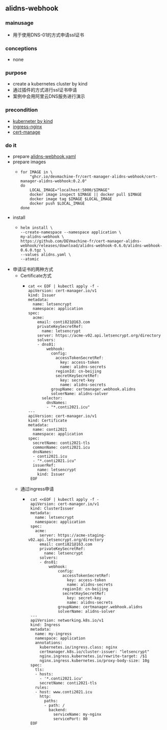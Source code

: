 ## alidns-webhook

### mainusage
* 用于使用DNS-01的方式申请ssl证书
### conceptions
* none
### purpose
* create a kubernetes cluster by kind
* 通过插件的方式进行ssl证书申请
* 案例中会用阿里云DNS服务进行演示
### precondition
* [kuberneter by kind](/kubernetes/create.local.cluster.with.kind.md)
* [ingress-nginx](/kubernetes/basic/ingress.nginx.md)
* [cert-manage](/kubernetes/basic/cert-manageraaa/cert.manager.md)

### do it
* prepare [alidns-webhook.yaml](alidns_webhook.yaml.md)
* prepare images
  * ```shell
    for IMAGE in \
        "ghcr.io/devmachine-fr/cert-manager-alidns-webhook/cert-manager-alidns-webhook:0.2.0"
    do
        LOCAL_IMAGE="localhost:5000/$IMAGE"
        docker image inspect $IMAGE || docker pull $IMAGE
        docker image tag $IMAGE $LOCAL_IMAGE
        docker push $LOCAL_IMAGE
    done
    ```
* install
   * ```shell
     helm install \
     --create-namespace --namespace application \
     my-alidns-webhook \
     https://github.com/DEVmachine-fr/cert-manager-alidns-webhook/releases/download/alidns-webhook-0.6.0/alidns-webhook-0.6.0.tgz \
     --values alidns.yaml \
     --atomic
     ```
* 申请证书的两种方式
  * Certificate方式
    * ```shell
      cat << EOF | kubectl apply -f -
      apiVersion: cert-manager.io/v1
      kind: Issuer
      metadata:
        name: letsencrypt
        namespace: application
      spec:
        acme:
          email: conti821@163.com
          privateKeySecretRef:
            name: letsencrypt
          server: https://acme-v02.api.letsencrypt.org/directory
          solvers:
          - dns01:
              webhook:
                config:
                  accessTokenSecretRef:
                    key: access-token
                    name: alidns-secrets
                  regionId: cn-beijing
                  secretKeySecretRef:
                    key: secret-key
                    name: alidns-secrets
                groupName: certmanager.webhook.alidns
                solverName: alidns-solver
            selector:
              dnsNames:
              - "*.conti2021.icu"
      ---
      apiVersion: cert-manager.io/v1
      kind: Certificate
      metadata:
        name: conti2021
        namespace: application
      spec:
        secretName: conti2021-tls
        commonName: conti2021.icu
        dnsNames:
        - conti2021.icu
        - "*.conti2021.icu"
        issuerRef:
          name: letsencrypt
          kind: Issuer
       EOF
       ```
  * 通过ingress申请
    * ```shell
       cat <<EOF | kubectl apply -f - 
       apiVersion: cert-manager.io/v1
       kind: ClusterIssuer
       metadata:
         name: letsencrypt
         namespace: application
       spec:
         acme:
           server: https://acme-staging-v02.api.letsencrypt.org/directory
           email: conti821@163.com
           privateKeySecretRef:
             name: letsencrypt
           solvers:
           - dns01:
               webhook:
                   config:
                     accessTokenSecretRef:
                       key: access-token
                       name: alidns-secrets
                     regionId: cn-beijing
                     secretKeySecretRef:
                       key: secret-key
                       name: alidns-secrets
                   groupName: certmanager.webhook.alidns
                   solverName: alidns-solver
       ---
       apiVersion: networking.k8s.io/v1
       kind: Ingress
       metadata:
         name: my-ingress
         namespace: application
         annotations:
           kubernetes.io/ingress.class: nginx
           certmanager.k8s.io/cluster-issuer: "letsencrypt"
           nginx.ingress.kubernetes.io/rewrite-target: /$1
           nginx.ingress.kubernetes.io/proxy-body-size: 10g
       spec:
         tls:
         - hosts:
           - '*.conti2021.icu'
           secretName: conti2021-tls
         rules:
         - host: www.conti2021.icu
           http:
             paths:
             - path: /
               backend:
                 serviceName: my-nginx
                 servicePort: 80
       EOF
       ```
     
       
   

